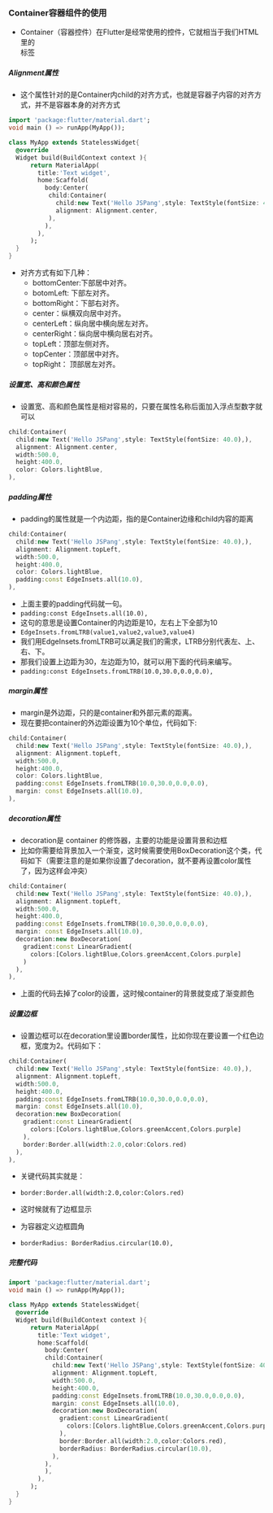 ### Container容器组件的使用

* Container（容器控件）在Flutter是经常使用的控件，它就相当于我们HTML里的<div>标签

##### Alignment属性

* 这个属性针对的是Container内child的对齐方式，也就是容器子内容的对齐方式，并不是容器本身的对齐方式

```dart
import 'package:flutter/material.dart';
void main () => runApp(MyApp());

class MyApp extends StatelessWidget{
  @override
  Widget build(BuildContext context ){
      return MaterialApp(
        title:'Text widget',
        home:Scaffold(
          body:Center(
           child:Container(
             child:new Text('Hello JSPang',style: TextStyle(fontSize: 40.0),),
             alignment: Alignment.center,
           ),
          ),
        ),
      );
  }
}
```
* 对齐方式有如下几种：
    * bottomCenter:下部居中对齐。
    * botomLeft: 下部左对齐。
    * bottomRight：下部右对齐。
    * center：纵横双向居中对齐。
    * centerLeft：纵向居中横向居左对齐。
    * centerRight：纵向居中横向居右对齐。
    * topLeft：顶部左侧对齐。
    * topCenter：顶部居中对齐。
    * topRight： 顶部居左对齐。

##### 设置宽、高和颜色属性

* 设置宽、高和颜色属性是相对容易的，只要在属性名称后面加入浮点型数字就可以

```dart
child:Container(
  child:new Text('Hello JSPang',style: TextStyle(fontSize: 40.0),),
  alignment: Alignment.center,
  width:500.0,
  height:400.0,
  color: Colors.lightBlue,
),
```

##### padding属性

* padding的属性就是一个内边距，指的是Container边缘和child内容的距离

```dart
child:Container(
  child:new Text('Hello JSPang',style: TextStyle(fontSize: 40.0),),
  alignment: Alignment.topLeft,
  width:500.0,
  height:400.0,
  color: Colors.lightBlue,
  padding:const EdgeInsets.all(10.0),
),
```
* 上面主要的padding代码就一句。
* `padding:const EdgeInsets.all(10.0),`
* 这句的意思是设置Container的内边距是10，左右上下全部为10
* `EdgeInsets.fromLTRB(value1,value2,value3,value4)`
* 我们用EdgeInsets.fromLTRB可以满足我们的需求，LTRB分别代表左、上、右、下。
* 那我们设置上边距为30，左边距为10，就可以用下面的代码来编写。
* `padding:const EdgeInsets.fromLTRB(10.0,30.0,0.0,0.0),`

##### margin属性

* margin是外边距，只的是container和外部元素的距离。
* 现在要把container的外边距设置为10个单位，代码如下:

```dart
child:Container(
  child:new Text('Hello JSPang',style: TextStyle(fontSize: 40.0),),
  alignment: Alignment.topLeft,
  width:500.0,
  height:400.0,
  color: Colors.lightBlue,
  padding:const EdgeInsets.fromLTRB(10.0,30.0,0.0,0.0),
  margin: const EdgeInsets.all(10.0),
),
```

##### decoration属性

* decoration是 container 的修饰器，主要的功能是设置背景和边框
* 比如你需要给背景加入一个渐变，这时候需要使用BoxDecoration这个类，代码如下（需要注意的是如果你设置了decoration，就不要再设置color属性了，因为这样会冲突）

```dart
child:Container(
  child:new Text('Hello JSPang',style: TextStyle(fontSize: 40.0),),
  alignment: Alignment.topLeft,
  width:500.0,
  height:400.0,
  padding:const EdgeInsets.fromLTRB(10.0,30.0,0.0,0.0),
  margin: const EdgeInsets.all(10.0),
  decoration:new BoxDecoration(
    gradient:const LinearGradient(
      colors:[Colors.lightBlue,Colors.greenAccent,Colors.purple]
    )
  ),
),
```
* 上面的代码去掉了color的设置，这时候container的背景就变成了渐变颜色

##### 设置边框

* 设置边框可以在decoration里设置border属性，比如你现在要设置一个红色边框，宽度为2。代码如下：

```dart
child:Container(
  child:new Text('Hello JSPang',style: TextStyle(fontSize: 40.0),),
  alignment: Alignment.topLeft,
  width:500.0,
  height:400.0,
  padding:const EdgeInsets.fromLTRB(10.0,30.0,0.0,0.0),
  margin: const EdgeInsets.all(10.0),
  decoration:new BoxDecoration(
    gradient:const LinearGradient(
      colors:[Colors.lightBlue,Colors.greenAccent,Colors.purple]
    ),
    border:Border.all(width:2.0,color:Colors.red)
  ),
),
```
* 关键代码其实就是：
* `border:Border.all(width:2.0,color:Colors.red)`
* 这时候就有了边框显示

* 为容器定义边框圆角
* `borderRadius: BorderRadius.circular(10.0),`

##### 完整代码
```dart
import 'package:flutter/material.dart';
void main () => runApp(MyApp());

class MyApp extends StatelessWidget{
  @override
  Widget build(BuildContext context ){
      return MaterialApp(
        title:'Text widget',
        home:Scaffold(
          body:Center(
          child:Container(
            child:new Text('Hello JSPang',style: TextStyle(fontSize: 40.0),),
            alignment: Alignment.topLeft,
            width:500.0,
            height:400.0,
            padding:const EdgeInsets.fromLTRB(10.0,30.0,0.0,0.0),
            margin: const EdgeInsets.all(10.0),
            decoration:new BoxDecoration(
              gradient:const LinearGradient(
                colors:[Colors.lightBlue,Colors.greenAccent,Colors.purple]
              ),
              border:Border.all(width:2.0,color:Colors.red),
              borderRadius: BorderRadius.circular(10.0),
            ),
          ),
          ),
        ),
      );
  }
}
```